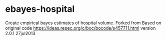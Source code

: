 # ebayes-hospital
Create empirical bayes estimates of hospital volume. Forked from Based on original code https://ideas.repec.org/c/boc/bocode/s457711.html version 2.0.1  27jul2013  
